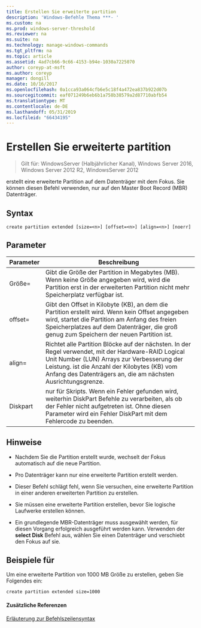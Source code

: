 ```yaml
---
title: Erstellen Sie erweiterte partition
description: 'Windows-Befehle Thema ***- '
ms.custom: na
ms.prod: windows-server-threshold
ms.reviewer: na
ms.suite: na
ms.technology: manage-windows-commands
ms.tgt_pltfrm: na
ms.topic: article
ms.assetid: 4ad7cb66-9c66-4153-b94e-1030a7225070
author: coreyp-at-msft
ms.author: coreyp
manager: dongill
ms.date: 10/16/2017
ms.openlocfilehash: 0a1cca93a064cfb6e5c18f4a472ea837b922d07b
ms.sourcegitcommit: eaf071249b6eb6b1a758b38579a2d87710abfb54
ms.translationtype: MT
ms.contentlocale: de-DE
ms.lasthandoff: 05/31/2019
ms.locfileid: "66434195"
---
```

# <a name="create-partition-extended"></a>Erstellen Sie erweiterte partition

>Gilt für: WindowsServer (Halbjährlicher Kanal), Windows Server 2016, Windows Server 2012 R2, WindowsServer 2012

erstellt eine erweiterte Partition auf dem Datenträger mit dem Fokus. Sie können diesen Befehl verwenden, nur auf den Master Boot Record \(MBR\) Datenträger.  
  
  
  
## <a name="syntax"></a>Syntax  
  
```  
create partition extended [size=<n>] [offset=<n>] [align=<n>] [noerr]  
```  
  
## <a name="parameters"></a>Parameter  
  
|  Parameter  |                                                                                                                             Beschreibung                                                                                                                              |
|-------------|----------------------------------------------------------------------------------------------------------------------------------------------------------------------------------------------------------------------------------------------------------------------|
|  Größe\=<n>  |                                                  Gibt die Größe der Partition in Megabytes \(MB\). Wenn keine Größe angegeben wird, wird die Partition erst in der erweiterten Partition nicht mehr Speicherplatz verfügbar ist.                                                  |
| offset\=<n> |                     Gibt den Offset in Kilobyte \(KB\), an dem die Partition erstellt wird. Wenn kein Offset angegeben wird, startet die Partition am Anfang des freien Speicherplatzes auf dem Datenträger, die groß genug zum Speichern der neuen Partition ist.                      |
| align\=<n>  | Richtet alle Partition Blöcke auf der nächsten. In der Regel verwendet, mit der Hardware-RAID Logical Unit Number \(LUN\) Arrays zur Verbesserung der Leistung. <n> ist die Anzahl der Kilobytes \(KB\) vom Anfang des Datenträgers an, die am nächsten Ausrichtungsgrenze. |
|    Diskpart    |                                 nur für Skripts. Wenn ein Fehler gefunden wird, weiterhin DiskPart Befehle zu verarbeiten, als ob der Fehler nicht aufgetreten ist. Ohne diesen Parameter wird ein Fehler DiskPart mit dem Fehlercode zu beenden.                                 |
  
## <a name="remarks"></a>Hinweise  
  
-   Nachdem Sie die Partition erstellt wurde, wechselt der Fokus automatisch auf die neue Partition.  
  
-   Pro Datenträger kann nur eine erweiterte Partition erstellt werden.  
  
-   Dieser Befehl schlägt fehl, wenn Sie versuchen, eine erweiterte Partition in einer anderen erweiterten Partition zu erstellen.  
  
-   Sie müssen eine erweiterte Partition erstellen, bevor Sie logische Laufwerke erstellen können.  
  
-   Ein grundlegende MBR-Datenträger muss ausgewählt werden, für diesen Vorgang erfolgreich ausgeführt werden kann. Verwenden der **select Disk** Befehl aus, wählen Sie einen Datenträger und verschiebt den Fokus auf sie.  
  
## <a name="BKMK_examples"></a>Beispiele für  
Um eine erweiterte Partition von 1000 MB Größe zu erstellen, geben Sie Folgendes ein:  
  
```  
create partition extended size=1000  
```  
  
#### <a name="additional-references"></a>Zusätzliche Referenzen  
[Erläuterung zur Befehlszeilensyntax](command-line-syntax-key.md)  
  

  

